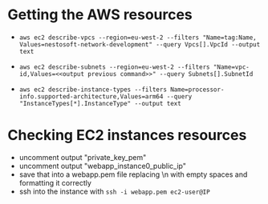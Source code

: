 # Getting the AWS resources
 - `aws ec2 describe-vpcs --region=eu-west-2 --filters "Name=tag:Name, Values=nestosoft-network-development" --query Vpcs[].VpcId --output text`
 - `aws ec2 describe-subnets --region=eu-west-2 --filters "Name=vpc-id,Values=<<output previous command>>" --query Subnets[].SubnetId`


- `aws ec2 describe-instance-types --filters Name=processor-info.supported-architecture,Values=arm64 --query "InstanceTypes[*].InstanceType" --output text`

# Checking EC2 instances resources 
- uncomment output "private_key_pem"
- uncomment output "webapp_instance0_public_ip"
- save that into a webapp.pem file replacing \n with empty spaces and formatting it correctly
- ssh into the instance with `ssh -i webapp.pem ec2-user@IP`